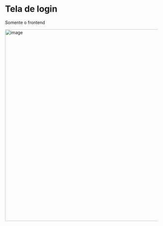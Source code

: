 <h1>Tela de login</h1>

Somente o frontend

<img width="1350" height="630" alt="image" src="https://github.com/user-attachments/assets/5ba55152-d030-4532-992b-0a739a12f977" />
